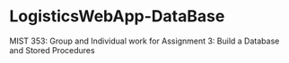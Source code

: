 # LogisticsWebApp-DataBase
MIST 353: Group and Individual work for Assignment 3: Build a Database and Stored Procedures

